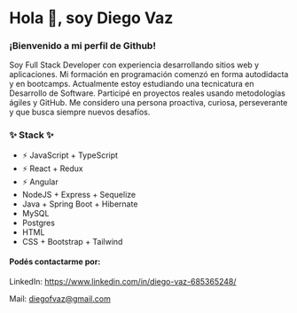 # Hola 👋, soy Diego Vaz

### ¡Bienvenido a mi perfil de Github!

Soy Full Stack Developer con experiencia desarrollando sitios web y aplicaciones. Mi formación en programación comenzó en forma autodidacta y en bootcamps. Actualmente estoy estudiando una tecnicatura en Desarrollo de Software. Participé en proyectos reales usando metodologías ágiles y GitHub. Me considero una persona proactiva, curiosa, perseverante y que busca siempre nuevos desafíos.

### ✨ Stack ✨

- ⚡ JavaScript + TypeScript
- ⚡ React + Redux
- ⚡ Angular
- NodeJS + Express + Sequelize
- Java + Spring Boot + Hibernate
- MySQL 
- Postgres 
- HTML
- CSS + Bootstrap + Tailwind
  

#### Podés contactarme por:

LinkedIn: https://www.linkedin.com/in/diego-vaz-685365248/

Mail: diegofvaz@gmail.com
